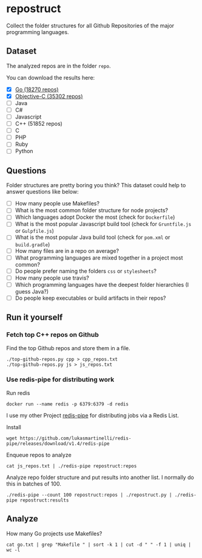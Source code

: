 # repostruct

Collect the folder structures for all Github Repositories
of the major programming languages.

## Dataset

The analyzed repos are in the folder `repo`.

You can download the results here:

- [x] [Go (18270 repos)](https://s3-eu-west-1.amazonaws.com/repostruct/go.tar.gz)
- [x] [Objective-C (35302 repos)](https://s3-eu-west-1.amazonaws.com/repostruct/obj-c.tar.gz)
- [ ] Java
- [ ] C#
- [ ] Javascript
- [ ] C++ (51852 repos)
- [ ] C
- [ ] PHP
- [ ] Ruby
- [ ] Python

## Questions

Folder structures are pretty boring you think?
This dataset could help to answer questions like below:

- [ ] How many people use Makefiles?
- [ ] What is the most common folder structure for node projects?
- [ ] Which languages adopt Docker the most (check for `Dockerfile`)
- [ ] What is the most popular Javascript build tool (check for `Gruntfile.js` or `Gulpfile.js`)
- [ ] What is the most popular Java build tool (check for `pom.xml` or `build.gradle`)
- [ ] How many files are in a repo on average?
- [ ] What programming languages are mixed together in a project most common?
- [ ] Do people prefer naming the folders `css` or `stylesheets`?
- [ ] How many people use travis?
- [ ] Which programming languages have the deepest folder hierarchies (I guess Java?)
- [ ] Do people keep executables or build artifacts in their repos?

## Run it yourself

### Fetch top C++ repos on Github

Find the top Github repos and store them in a file.

```
./top-github-repos.py cpp > cpp_repos.txt
./top-github-repos.py js > js_repos.txt
```

### Use redis-pipe for distributing work

Run redis

```
docker run --name redis -p 6379:6379 -d redis
```

I use my other Project [redis-pipe](https://github.com/lukasmartinelli/redis-pipe)
for distributing jobs via a Redis List.

Install

```
wget https://github.com/lukasmartinelli/redis-pipe/releases/download/v1.4/redis-pipe
```

Enqueue repos to analyze

```
cat js_repos.txt | ./redis-pipe repostruct:repos
```

Analyze repo folder structure and put results into another list.
I normally do this in batches of 100.

```
./redis-pipe --count 100 repostruct:repos | ./repostruct.py | ./redis-pipe repostruct:results
```

## Analyze

How many Go projects use Makefiles?

```
cat go.txt | grep "Makefile " | sort -k 1 | cut -d " " -f 1 | uniq | wc -l
```
